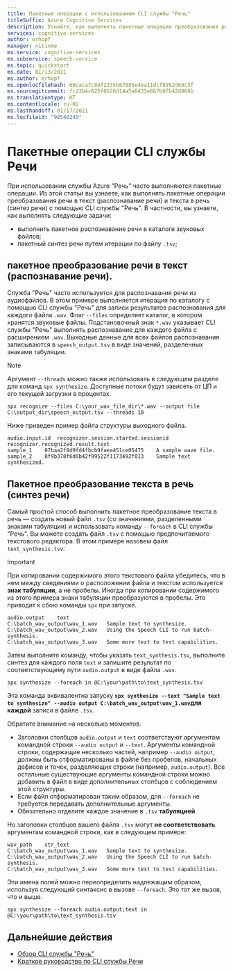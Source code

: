 ```yaml
---
title: Пакетные операции с использованием CLI службы "Речь"
titleSuffix: Azure Cognitive Services
description: Узнайте, как выполнять пакетные операции преобразования речи в текст (распознавание речи) и текста в речь (синтез речи) с помощью CLI службы "Речь".
services: cognitive-services
author: erhopf
manager: nitinme
ms.service: cognitive-services
ms.subservice: speech-service
ms.topic: quickstart
ms.date: 01/13/2021
ms.author: erhopf
ms.openlocfilehash: 60cacafc89f2335b87885e4ea11dcf8992d68c3f
ms.sourcegitcommit: fc23b4c625f0b26d14a5a6433e8b7b6fb42d868b
ms.translationtype: HT
ms.contentlocale: ru-RU
ms.lasthandoff: 01/17/2021
ms.locfileid: "98540245"
---
```

# <a name="speech-cli-batch-operations"></a>Пакетные операции CLI службы Речи

При использовании службы Azure "Речь" часто выполняются пакетные операции. Из этой статьи вы узнаете, как выполнять пакетные операции преобразования речи в текст (распознавание речи) и текста в речь (синтез речи) с помощью CLI службы "Речь". В частности, вы узнаете, как выполнять следующие задачи:

* выполнить пакетное распознавание речи в каталоге звуковых файлов;
* пакетный синтез речи путем итерации по файлу `.tsv`;

## <a name="batch-speech-to-text-speech-recognition"></a>пакетное преобразование речи в текст (распознавание речи).

Служба "Речь" часто используется для распознавания речи из аудиофайлов. В этом примере выполняется итерация по каталогу с помощью CLI службы "Речь" для записи результатов распознавания для каждого файла `.wav`. Флаг `--files` определяет каталог, в котором хранятся звуковые файлы. Подстановочный знак `*.wav` указывает CLI службы "Речь" выполнять распознавание для каждого файла с расширением `.wav`. Выходные данные для всех файлов распознавания записываются в `speech_output.tsv` в виде значений, разделенных знаками табуляции.

> [!NOTE]
> Аргумент `--threads` можно также использовать в следующем разделе для команд `spx synthesize`. Доступные потоки будут зависеть от ЦП и его текущей загрузки в процентах.

```console
spx recognize --files C:\your_wav_file_dir\*.wav --output file C:\output_dir\speech_output.tsv --threads 10
```

Ниже приведен пример файла структуры выходного файла.

```output
audio.input.id  recognizer.session.started.sessionid    recognizer.recognized.result.text
sample_1    07baa2f8d9fd4fbcb9faea451ce05475    A sample wave file.
sample_2    8f9b378f6d0b42f99522f1173492f013    Sample text synthesized.
```

## <a name="batch-text-to-speech-speech-synthesis"></a>Пакетное преобразование текста в речь (синтез речи)

Самый простой способ выполнить пакетное преобразование текста в речь — создать новый файл `.tsv` (со значениями, разделенными знаками табуляции) и использовать команду `--foreach` в CLI службы "Речь". Вы можете создать файл `.tsv` с помощью предпочитаемого текстового редактора. В этом примере назовем файл `text_synthesis.tsv`:

>[!IMPORTANT]
> При копировании содержимого этого текстового файла убедитесь, что в нем между сведениями о расположении файла и текстом используется **знак табуляции**, а не пробелы. Иногда при копировании содержимого из этого примера знаки табуляции преобразуются в пробелы. Это приводит к сбою команды `spx` при запуске.

```Input
audio.output    text
C:\batch_wav_output\wav_1.wav   Sample text to synthesize.
C:\batch_wav_output\wav_2.wav   Using the Speech CLI to run batch-synthesis.
C:\batch_wav_output\wav_3.wav   Some more text to test capabilities.
```

Затем выполните команду, чтобы указать `text_synthesis.tsv`, выполните синтез для каждого поля `text` и запишите результат по соответствующему пути `audio.output` в виде файла `.wav`.

```console
spx synthesize --foreach in @C:\your\path\to\text_synthesis.tsv
```

Эта команда эквивалентна запуску **`spx synthesize --text "Sample text to synthesize" --audio output C:\batch_wav_output\wav_1.wav`для каждой** записи в файле `.tsv`.

Обратите внимание на несколько моментов.

* Заголовки столбцов `audio.output` и `text` соответствуют аргументам командной строки `--audio output` и `--text`. Аргументы командной строки, содержащие несколько частей, например `--audio output`, должны быть отформатированы в файле без пробелов, начальных дефисов и точек, разделяющих строки (например, `audio.output`). Все остальные существующие аргументы командной строки можно добавить в файл в виде дополнительных столбцов с соблюдением этой структуры.
* Если файл отформатирован таким образом, для `--foreach` не требуется передавать дополнительные аргументы.
* Обязательно отделите каждое значение в `.tsv` **табуляцией**.

Но заголовки столбцов вашего файла `.tsv` могут **не соответствовать** аргументам командной строки, как в следующем примере:

```Input
wav_path    str_text
C:\batch_wav_output\wav_1.wav   Sample text to synthesize.
C:\batch_wav_output\wav_2.wav   Using the Speech CLI to run batch-synthesis.
C:\batch_wav_output\wav_3.wav   Some more text to test capabilities.
```

Эти имена полей можно переопределить надлежащим образом, используя следующий синтаксис в вызове `--foreach`. Это тот же вызов, что и выше.

```console
spx synthesize --foreach audio.output;text in @C:\your\path\to\text_synthesis.tsv
```

## <a name="next-steps"></a>Дальнейшие действия

* [Обзор CLI службы "Речь"](./spx-overview.md)
* [Краткое руководство по CLI службы Речи](./spx-basics.md)
